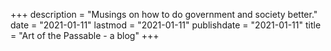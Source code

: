 +++
description = "Musings on how to do government and society better."
date = "2021-01-11"
lastmod = "2021-01-11"
publishdate = "2021-01-11"
title = "Art of the Passable - a blog"
+++